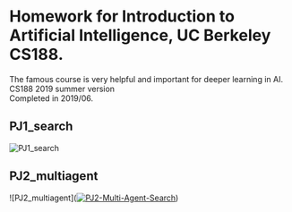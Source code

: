 # Homework for Introduction to Artificial Intelligence, UC Berkeley CS188.  
The famous course is very helpful and important for deeper learning in AI.
CS188 2019 summer version  
Completed in 2019/06.  

## PJ1_search  
![PJ1_search](https://ibb.co/kH0chBc)

## PJ2_multiagent  
![PJ2_multiagent](<a href="https://ibb.co/3Yt7xBT"><img src="https://i.ibb.co/M5qszMg/PJ2-Multi-Agent-Search.png" alt="PJ2-Multi-Agent-Search" border="0"></a>)
